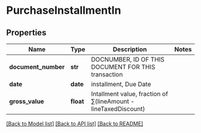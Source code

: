 # PurchaseInstallmentIn

## Properties
Name | Type | Description | Notes
------------ | ------------- | ------------- | -------------
**document_number** | **str** | DOCNUMBER, ID OF THIS DOCUMENT FOR THIS transaction | 
**date** | **date** | installment, Due Date | 
**gross_value** | **float** | Intallment value, fraction of  ∑(lineAmount - lineTaxedDiscount) | 

[[Back to Model list]](../README.md#documentation-for-models) [[Back to API list]](../README.md#documentation-for-api-endpoints) [[Back to README]](../README.md)


